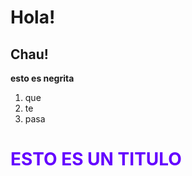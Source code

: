 # Hola!

## Chau!

**esto es negrita**

1. que
2. te
3. pasa

<h1 style="color: rgb(100, 0, 255);">ESTO ES UN TITULO</h1>
